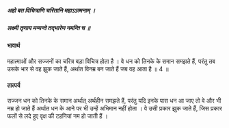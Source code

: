 ##### अहो बत विचित्राणि चरितानि महाऽऽत्मनाम् ।
##### लक्ष्मी तृणाय मन्यन्ते तद्भारेण नमन्ति च ॥

#### भावार्थ

महात्माओं और सज्जनों का चरित्र बड़ा विचित्र होता है । वे धन को तिनके के समान समझते हैं, परंतु तब उसके भार से वह झुक जाते हैं, अर्थात विनम्र बन जाते हैं जब वह आता है ॥ 4 ॥

#### तात्पर्य

सज्जन धन को तिनके के समान अर्थात् अर्थहीन समझते हैं, परंतु यदि इनके पास धन आ जाए तो वे और भी नम्र हो जाते हैं अर्थात धन के आने पर भी उन्हें अभिमान नहीं होता । वे उसी प्रकार झुक जाते हैं, जिस प्रकार फलों से लदे हुए वृक्ष की टहनियां नम हो जाती हैं ।